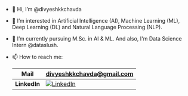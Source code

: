 - 👋 Hi, I’m @divyeshkkchavda
- 👀 I’m interested in Artificial Intelligence (AI), Machine Learning (ML), Deep Learning (DL) and Natural Language Processing (NLP).
- 🌱 I’m currently pursuing M.Sc. in AI & ML. And also, I'm Data Science Intern @dataslush.
- 📫 How to reach me:

  | Mail | [divyeshkkchavda@gmail.com](mailto:divyeshkkchavda@gmail.com) |
  |---|---|
  | **LinkedIn** | [![LinkedIn](https://img.shields.io/badge/LinkedIn-%230077B5.svg?style=for-the-badge&logo=linkedin)](https://www.linkedin.com/in/divyeshkkchavda/) |
